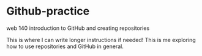 # Github-practice
web 140 introduction to GitHub and creating repositories

This is where I can write longer instructions if needed! This is me exploring how to use repositories and GitHub in general. 
